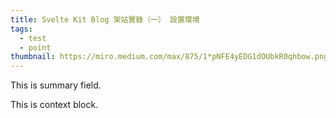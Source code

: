 ```yaml
---
title: Svelte Kit Blog 架站實錄（一） 設置環境
tags:
  - test
  - point
thumbnail: https://miro.medium.com/max/875/1*pNFE4yEDG1dOUbkR0qhbow.png
---
```


This is summary field.

<!-- more -->

This is context block.
